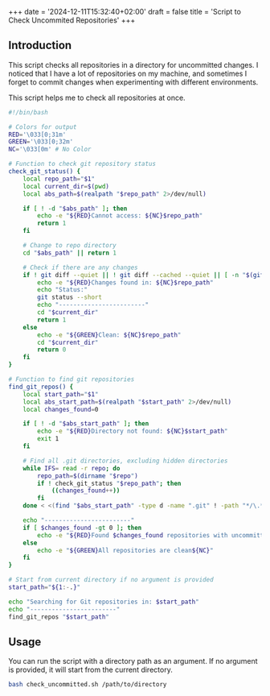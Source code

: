 +++
date = '2024-12-11T15:32:40+02:00'
draft = false
title = 'Script to Check Uncommited Repositories'
+++

## Introduction
This script checks all repositories in a directory for uncommitted changes. I noticed that I have a lot of repositories on my machine, and sometimes I forget to commit changes when experimenting with different environments. 

This script helps me to check all repositories at once.

```bash
#!/bin/bash

# Colors for output
RED='\033[0;31m'
GREEN='\033[0;32m'
NC='\033[0m' # No Color

# Function to check git repository status
check_git_status() {
    local repo_path="$1"
    local current_dir=$(pwd)
    local abs_path=$(realpath "$repo_path" 2>/dev/null)

    if [ ! -d "$abs_path" ]; then
        echo -e "${RED}Cannot access: ${NC}$repo_path"
        return 1
    fi

    # Change to repo directory
    cd "$abs_path" || return 1

    # Check if there are any changes
    if ! git diff --quiet || ! git diff --cached --quiet || [ -n "$(git ls-files --others --exclude-standard)" ]; then
        echo -e "${RED}Changes found in: ${NC}$repo_path"
        echo "Status:"
        git status --short
        echo "------------------------"
        cd "$current_dir"
        return 1
    else
        echo -e "${GREEN}Clean: ${NC}$repo_path"
        cd "$current_dir"
        return 0
    fi
}

# Function to find git repositories
find_git_repos() {
    local start_path="$1"
    local abs_start_path=$(realpath "$start_path" 2>/dev/null)
    local changes_found=0

    if [ ! -d "$abs_start_path" ]; then
        echo -e "${RED}Directory not found: ${NC}$start_path"
        exit 1
    fi

    # Find all .git directories, excluding hidden directories
    while IFS= read -r repo; do
        repo_path=$(dirname "$repo")
        if ! check_git_status "$repo_path"; then
            ((changes_found++))
        fi
    done < <(find "$abs_start_path" -type d -name ".git" ! -path "*/\.*/*" 2>/dev/null)

    echo "------------------------"
    if [ $changes_found -gt 0 ]; then
        echo -e "${RED}Found $changes_found repositories with uncommitted changes${NC}"
    else
        echo -e "${GREEN}All repositories are clean${NC}"
    fi
}

# Start from current directory if no argument is provided
start_path="${1:-.}"

echo "Searching for Git repositories in: $start_path"
echo "------------------------"
find_git_repos "$start_path"
```

## Usage
You can run the script with a directory path as an argument. If no argument is provided, it will start from the current directory.

```bash
bash check_uncommitted.sh /path/to/directory
```
